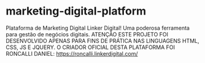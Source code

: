 # marketing-digital-platform
Plataforma de Marketing Digital Linker Digital! Uma poderosa ferramenta para gestão de negócios digitais. 
ATENÇÃO ESTE PROJETO FOI DESENVOLVIDO APENAS PARA FINS DE PRÁTICA NAS LINGUAGENS HTML, CSS, JS E JQUERY. O CRIADOR OFICIAL DESTA PLATAFORMA FOI RONCALLI DANIEL: https://roncalli.linkerdigital.com/
